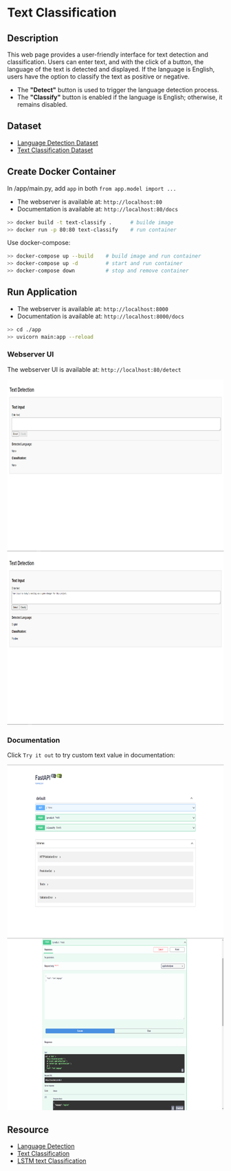 ﻿# Text Classification


## Description

This web page provides a user-friendly interface for text detection and classification. Users can enter text, and with the click of a button, the language of the text is detected and displayed. If the language is English, users have the option to classify the text as positive or negative.  

- The __"Detect"__ button is used to trigger the language detection process.
- The __"Classify"__ button is enabled if the language is English; otherwise, it remains disabled.


## Dataset

- [Language Detection Dataset](https://www.kaggle.com/datasets/basilb2s/language-detection)
- [Text Classification Dataset](https://www.kaggle.com/datasets/kazanova/sentiment140)


## Create Docker Container

In /app/main.py, add `app` in both `from app.model import ...`  

- The webserver is available at: `http://localhost:80`
- Documentation is available at: `http://localhost:80/docs`

```sh
>> docker build -t text-classify .      # builde image
>> docker run -p 80:80 text-classify    # run container
```

Use docker-compose:  

```sh
>> docker-compose up --build    # build image and run container
>> docker-compose up -d         # start and run container
>> docker-compose down          # stop and remove container
```

## Run Application

- The webserver is available at: `http://localhost:8000`  
- Documentation is available at: `http://localhost:8000/docs`

```sh
>> cd ./app
>> uvicorn main:app --reload
```


### Webserver UI

The webserver UI is available at: `http://localhost:80/detect`  

<p align="left">
    <img src="./assets/webui1.png" height="400" />
    <img src="./assets/webui2.png" height="400" />
</p>


### Documentation

Click `Try it out` to try custom text value in documentation:  

<p align="left">
    <img src="./assets/fastapi1.png" height="400" />
    <img src="./assets/fastapi2.png" height="400" />
</p>


## Resource

- [Language Detection](https://github.com/AssemblyAI-Examples/ml-fastapi-docker-heroku)
- [Text Classification](https://github.com/patrickloeber/ml-deployment/blob/main/docker-flask/ml-dev/text-classification.ipynb)
- [LSTM text Classification](https://www.kaggle.com/code/arunrk7/nlp-beginner-text-classification-using-lstm)
